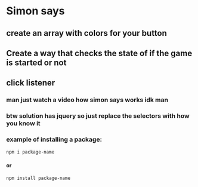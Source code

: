 # Simon says


## create an array with colors for your button

## Create a way that checks the state of if the game is started or not

## click listener 


### man just watch a video how simon says works idk man 

### btw solution has jquery so just replace the selectors with how you know it

### example of installing a package:
```bash
npm i package-name
```
#### or
```bash
npm install package-name
```
